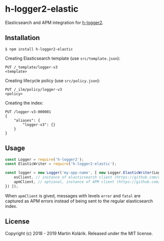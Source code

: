 # h-logger2-elastic

Elasticsearch and APM integration for [h-logger2](https://github.com/MartinKolarik/h-logger2).

## Installation

```
$ npm install h-logger2-elastic
```

Creating Elasticsearch template (use `src/template.json`):

```
PUT /_template/logger-v3
<template>
```

Creating lifecycle policy (use `src/policy.json`):

```
PUT /_ilm/policy/logger-v3
<policy>
```

Creating the index:

```
PUT /logger-v3-000001 
{
    "aliases": {
        "logger-v3": {}
    }
}
```

## Usage

```js
const Logger = require('h-logger2');
const ElasticWriter = require('h-logger2-elastic');

const logger = new Logger('my-app-name', [ new Logger.ElasticWriter(Logger.TRACE, {
    esClient, // instance of elasticsearch client (https://github.com/elastic/elasticsearch-js)
    apmClient, // optional, instance of APM client (https://github.com/elastic/apm-agent-nodejs)
}) ]);
```

When `apmClient` is gived, messages with levels `error` and `fatal` are captured as APM errors instead of being sent to the regular elasticsearch index.

## License
Copyright (c) 2018 - 2019 Martin Kolárik. Released under the MIT license.
